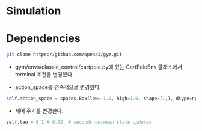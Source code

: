 # Simulation

# Dependencies

```bash
git clone https://github.com/openai/gym.git
```

- gym/envs/classic_control/cartpole.py에 있는 CartPoleEnv 클래스에서 terminal 조건을 변경했다.

- action_space를 연속적으로 변경했다.

```py
self.action_space = spaces.Box(low=-1.0, high=1.0, shape=(1,), dtype=np.float32)
```

- 제어 주기를 변경한다.

```py
self.tau = 0.1 # 0.02  # seconds between state updates
```
